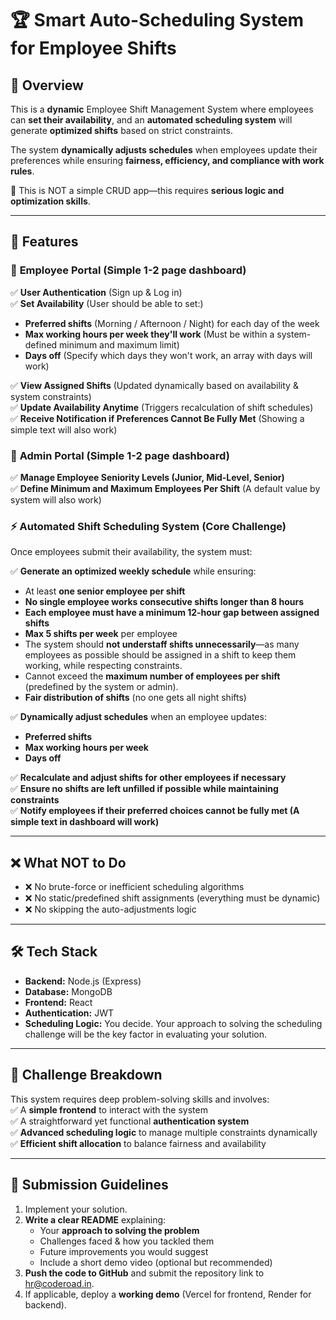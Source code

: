 # 🏆 Smart Auto-Scheduling System for Employee Shifts  

## 📖 Overview  
This is a **dynamic** Employee Shift Management System where employees can **set their availability**, and an **automated scheduling system** will generate **optimized shifts** based on strict constraints.  

The system **dynamically adjusts schedules** when employees update their preferences while ensuring **fairness, efficiency, and compliance with work rules**.  

🚀 This is NOT a simple CRUD app—this requires **serious logic and optimization skills**.  

---

## 📌 Features  

### 🏢 **Employee Portal**  (Simple 1-2 page dashboard)
✅ **User Authentication** (Sign up & Log in)  
✅ **Set Availability** (User should be able to set:)  
   - **Preferred shifts** (Morning / Afternoon / Night) for each day of the week  
   - **Max working hours per week they'll work** (Must be within a system-defined minimum and maximum limit)  
   - **Days off** (Specify which days they won't work, an array with days will work)

✅ **View Assigned Shifts** (Updated dynamically based on availability & system constraints)  
✅ **Update Availability Anytime** (Triggers recalculation of shift schedules)  
✅ **Receive Notification if Preferences Cannot Be Fully Met** (Showing a simple text will also work)  

### 👑 **Admin Portal**  (Simple 1-2 page dashboard)
✅ **Manage Employee Seniority Levels (Junior, Mid-Level, Senior)**  
✅ **Define Minimum and Maximum Employees Per Shift** (A default value by system will also work)

### ⚡ **Automated Shift Scheduling System (Core Challenge)**  
Once employees submit their availability, the system must:  

✅ **Generate an optimized weekly schedule** while ensuring:  
   - At least **one senior employee per shift**  
   - **No single employee works consecutive shifts longer than 8 hours**  
   - **Each employee must have a minimum 12-hour gap between assigned shifts**  
   - **Max 5 shifts per week** per employee  
   - The system should **not understaff shifts unnecessarily**—as many employees as possible should be assigned in a shift to keep them working, while respecting constraints.  
   - Cannot exceed the **maximum number of employees per shift** (predefined by the system or admin).  
   - **Fair distribution of shifts** (no one gets all night shifts)

✅ **Dynamically adjust schedules** when an employee updates:  
   - **Preferred shifts**  
   - **Max working hours per week**  
   - **Days off**  

✅ **Recalculate and adjust shifts for other employees if necessary**  
✅ **Ensure no shifts are left unfilled if possible while maintaining constraints**  
✅ **Notify employees if their preferred choices cannot be fully met (A simple text in dashboard will work)**  

---

## ❌ What NOT to Do
- ❌ No brute-force or inefficient scheduling algorithms
- ❌ No static/predefined shift assignments (everything must be dynamic)
- ❌ No skipping the auto-adjustments logic

---

## 🛠 Tech Stack  
- **Backend:** Node.js (Express)
- **Database:** MongoDB
- **Frontend:** React
- **Authentication:** JWT
- **Scheduling Logic:** You decide. Your approach to solving the scheduling challenge will be the key factor in evaluating your solution.

---

## 🚀 Challenge Breakdown  
This system requires deep problem-solving skills and involves:  
✅ A **simple frontend** to interact with the system  
✅ A straightforward yet functional **authentication system**  
✅ **Advanced scheduling logic** to manage multiple constraints dynamically  
✅ **Efficient shift allocation** to balance fairness and availability    

---

## 📌 Submission Guidelines  
1. Implement your solution.  
2. **Write a clear README** explaining:  
   - Your **approach to solving the problem**  
   - Challenges faced & how you tackled them  
   - Future improvements you would suggest
   - Include a short demo video (optional but recommended)
3. **Push the code to GitHub** and submit the repository link to hr@coderoad.in.  
4. If applicable, deploy a **working demo** (Vercel for frontend, Render for backend).  

